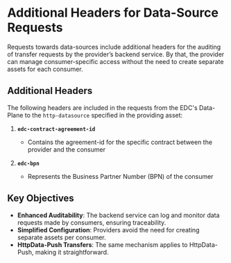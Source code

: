# Additional Headers for Data-Source Requests

Requests towards data-sources include additional headers for the auditing of transfer requests by the provider’s backend service. 
By that, the provider can manage consumer-specific access without the need to create separate assets for each consumer.
 
## Additional Headers

The following headers are included in the requests from the EDC's Data-Plane to the `http-datasource` specified in the providing asset:

1. **`edc-contract-agreement-id`**  
   - Contains the agreement-id for the specific contract between the provider and the consumer

2. **`edc-bpn`**  
   - Represents the Business Partner Number (BPN) of the consumer

## Key Objectives
- **Enhanced Auditability**: The backend service can log and monitor data requests made by consumers, ensuring traceability.
- **Simplified Configuration**: Providers avoid the need for creating separate assets per consumer.
- **HttpData-Push Transfers**: The same mechanism applies to HttpData-Push, making it straightforward.
